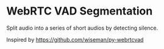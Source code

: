 # WebRTC VAD Segmentation

Split audio into a series of short audios by detecting silence.

Inspired by 
https://github.com/wiseman/py-webrtcvad


